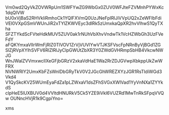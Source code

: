 Vm0wd2QyVkZOVWRpUm1SWFYwZG9WbGx0ZUV0WFJteFZVMnhPYWxKc1dqQlVW
bU0xVjBaS2RHVkliRmhoCk1YQlFXVmQ0UzJNeFpIRlJiVVpUQ2xZeWFIbFdi
VEI0VXpGSmVWUnJiR2xTYlZKWVEyc3dlRk5zUmxkaQpXR2hvVlhwS1QyTXha
SFZTYkdScFVteHdkMUV5ZUV0ak1rNUhVbXhvVndwTk1VcHZWbGh3UzFVeFdY
aFQKYmxaVllrWmFjRlZ0TlVOV1ZrVjVUVlYwVTJKSFVscFpNRnByVjBGd1ZG
SlZjRVpXYlhSVFV6RlZlRlJyClpGWUtZbXR3Y0ZWdGVHRmpSbHB4VkcwNWJG
WnJWalZVVmxwcllXeGFjbGRzV2xkaVdHaE1Wa2RrZDJGVwpXbkppUkZwWFRX
NVNWRlY2UmxKbFZsWnlDbGRyTkV0V2JGcGhWREZXYzJGR1RsTldiWGd3Vkd4
V1QySkcKV25WUmEyaFdZa1pLZWxaV1dsZFhSVGxXWlVad1YyVnNXa1ZYYkdS
clpHeE5lUXBUV0d4VVltdHNURkV5Ck5YZE9iVkl6VUZRd1MwTnRkSFpqVVQw
OUNncHVjR1k9CgpiYno=

xms